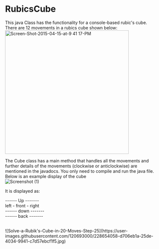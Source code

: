 # RubicsCube
This java Class has the functionality for a console-based rubic's cube.
There are 12 movements in a rubics cube shown below: <br />
<img width="404" alt="Screen-Shot-2015-04-15-at-9 41 17-PM" src="https://user-images.githubusercontent.com/120693000/228651997-c764c80f-a7af-4be7-9f55-85160517637d.png">

The Cube class has a main method that handles all the movements and further details of the movements (clockwise or anticlockwise) are mentioned in the javadocs.
You only need to compile and run the java file.
Below is an example display of the cube <br />
![Screenshot (1)](https://user-images.githubusercontent.com/120693000/228653596-98576dc2-a9b9-42cb-b7e1-c66d0a454717.png)

It is displayed as: <br />

------  Up   ------- <br />
left - front - right <br />
------ down  ------- <br />
------ back  ------- <br />
 
<br />
![Solve-a-Rubik's-Cube-in-20-Moves-Step-25](https://user-images.githubusercontent.com/120693000/228654058-d706eb1a-25de-4034-9941-c7d57ebcf1f5.jpg)

